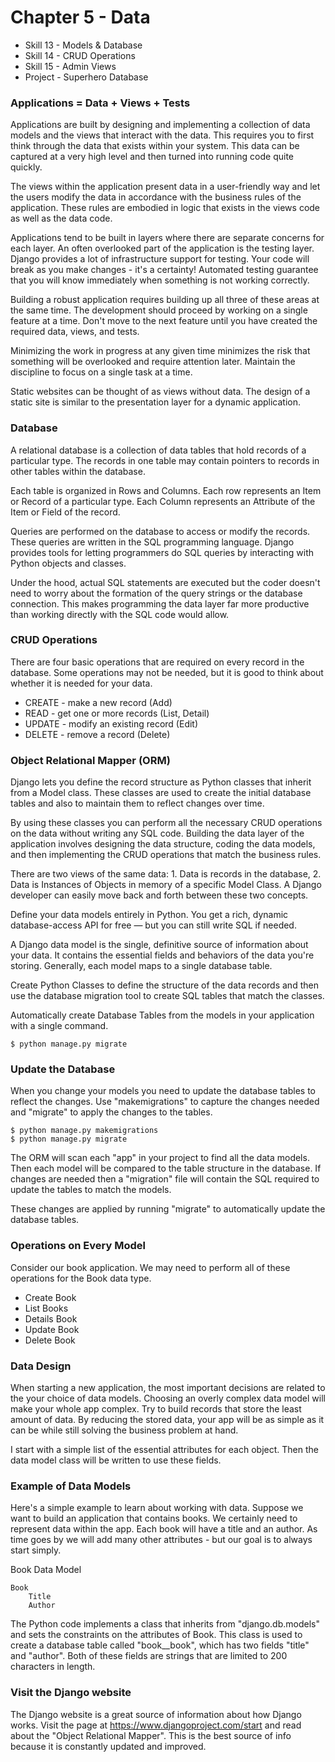 # Chapter 5 - Data

- Skill 13 - Models & Database
- Skill 14 - CRUD Operations
- Skill 15 - Admin Views
- Project - Superhero Database



### Applications = Data + Views + Tests

Applications are built by designing and implementing a collection of data
models and the views that interact with the data. This requires you to first
think through the data that exists within your system. This data can be 
captured at a very high level and then turned into running code quite quickly.

The views within the application present data in a user-friendly way and let
the users modify the data in accordance with the business rules of the 
application. These rules are embodied in logic that exists in the views code
as well as the data code.

Applications tend to be built in layers where there are separate concerns for
each layer. An often overlooked part of the application is the testing layer.
Django provides a lot of infrastructure support for testing. Your code will
break as you make changes - it's a certainty! Automated testing guarantee that you will 
know immediately when something is not working correctly.

Building a robust application requires building up all three of these areas
at the same time. The development should proceed by working on a single 
feature at a time. Don't move to the next feature until you have created the
required data, views, and tests.

Minimizing the work in progress at any given time minimizes the risk that something will be
overlooked and require attention later. Maintain the discipline to focus on a
single task at a time.

Static websites can be thought of as views without data. The design of a 
static site is similar to the presentation layer for a dynamic application.


### Database

A relational database is a collection of data tables that hold records of a
particular type. The records in one table may contain pointers to records in
other tables within the database.

Each table is organized in Rows and Columns. Each row represents an Item or 
Record of a particular type. Each Column represents an Attribute of the Item 
or Field of the record.

Queries are performed on the database to access or modify the records. These
queries are written in the SQL programming language. Django provides tools
for letting programmers do SQL queries by interacting with Python objects and
classes.

Under the hood, actual SQL statements are executed but the coder doesn't need
to worry about the formation of the query strings or the database connection.
This makes programming the data layer far more productive than working directly with the
SQL code would allow.


### CRUD Operations

There are four basic operations that are required on every record in the 
database. Some operations may not be needed, but it is good to think about
whether it is needed for your data.

* CREATE - make a new record (Add)
* READ - get one or more records (List, Detail)
* UPDATE - modify an existing record (Edit)
* DELETE - remove a record (Delete)


### Object Relational Mapper (ORM)

Django lets you define the record structure as Python classes that inherit
from a Model class. These classes are used to create the initial database
tables and also to maintain them to reflect changes over time. 

By using these classes you can perform all the necessary CRUD operations on
the data without writing any SQL code. Building the data layer of the 
application involves designing the data structure, coding the data models, and
then implementing the CRUD operations that match the business rules.

There are two views of the same data:  1. Data is records in the database, 2. Data
is Instances of Objects in memory of a specific Model Class. A Django developer
can easily move back and forth between these two concepts.

Define your data models entirely in Python. You get a rich, dynamic 
database-access API for free — but you can still write SQL if needed.

A Django data model is the single, definitive source of information about your 
data. It contains the essential fields and behaviors of the data you're storing. 
Generally, each model maps to a single database table.

Create Python Classes to define the structure of the data records and then
use the database migration tool to create SQL tables that match the classes.

Automatically create Database Tables from the models in your application 
with a single command.

    $ python manage.py migrate


### Update the Database

When you change your models you need to update the database tables to
reflect the changes.  Use "makemigrations" to capture the changes needed and
"migrate" to apply the changes to the tables.

    $ python manage.py makemigrations
    $ python manage.py migrate


The ORM will scan each "app" in your project to find all the data models. Then
each model will be compared to the table structure in the database. If changes
are needed then a "migration" file will contain the SQL required to update
the tables to match the models.

These changes are applied by running "migrate" to automatically update
the database tables.


### Operations on Every Model

Consider our book application. We may need to perform all of these operations
for the Book data type.

* Create Book
* List Books
* Details Book
* Update Book
* Delete Book


### Data Design 

When starting a new application, the most important decisions are related to the
your choice of data models. Choosing an overly complex data model will make your 
whole app complex. Try to build records that store the least amount of data.
By reducing the stored data, your app will be as simple as it can be while still
solving the business problem at hand.

I start with a simple list of the essential attributes for each object. Then 
the data model class will be written to use these fields.


### Example of Data Models

Here's a simple example to learn about working with data. Suppose we want 
to build an application that contains books. We certainly need to 
represent data within the app. Each book will have a title and an author.
As time goes by we will add many other attributes - but our goal is
to always start simply.

Book Data Model

    Book
        Title
        Author


The Python code implements a class that inherits from "django.db.models" and
sets the constraints on the attributes of Book. This class is used to create
a database table called "book__book", which has two fields "title" and "author".
Both of these fields are strings that are limited to 200 characters in length.


### Visit the Django website

The Django website is a great source of information about how Django works.
Visit the page at  https://www.djangoproject.com/start
and read about the "Object Relational Mapper". This is the best source of
info because it is constantly updated and improved.


